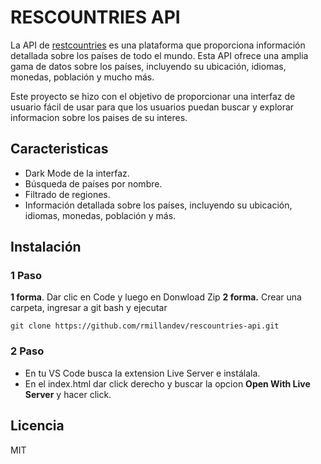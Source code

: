 # RESCOUNTRIES API
La API de [restcountries](https://restcountries.com) es una plataforma que proporciona información detallada sobre los países de todo el mundo. Esta API ofrece una amplia gama de datos sobre los países, incluyendo su ubicación, idiomas, monedas, población y mucho más.

Este proyecto se hizo con el objetivo de proporcionar una interfaz de usuario fácil de usar para que los usuarios puedan buscar y explorar informacion sobre los paises de su interes.

## Caracteristicas
- Dark Mode de la interfaz.
- Búsqueda de países por nombre.
- Filtrado de regiones.
- Información detallada sobre los países, incluyendo su ubicación, idiomas, monedas, población y más.

## Instalación
### 1 Paso
**1 forma**. Dar clic en Code y luego en Donwload Zip
**2 forma.** Crear una carpeta, ingresar a git bash y ejecutar

    git clone https://github.com/rmillandev/rescountries-api.git
### 2 Paso
- En tu VS Code busca la extension Live Server e instálala.
- En el index.html dar click derecho y buscar la opcion **Open With Live Server** y hacer click.



## Licencia
MIT
